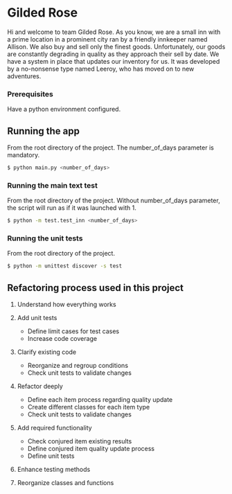 # Gilded Rose

Hi and welcome to team Gilded Rose. As you know, we are a small inn with a prime location in a
prominent city ran by a friendly innkeeper named Allison. We also buy and sell only the finest goods.
Unfortunately, our goods are constantly degrading in quality as they approach their sell by date. We
have a system in place that updates our inventory for us. It was developed by a no-nonsense type named
Leeroy, who has moved on to new adventures.

### Prerequisites

Have a python environment configured.

## Running the app

From the root directory of the project.
The number_of_days parameter is mandatory.

```bash
$ python main.py <number_of_days>
```

### Running the main text test

From the root directory of the project.
Without number_of_days parameter, the script will run as if it was launched with 1.

```bash
$ python -m test.test_inn <number_of_days>
```

### Running the unit tests

From the root directory of the project.

```bash
$ python -m unittest discover -s test
```

## Refactoring process used in this project

1. Understand how everything works

2. Add unit tests
    * Define limit cases for test cases
    * Increase code coverage

3. Clarify existing code
    * Reorganize and regroup conditions
    * Check unit tests to validate changes
4. Refactor deeply
    * Define each item process regarding quality update
    * Create different classes for each item type
    * Check unit tests to validate changes

5. Add required functionality
    * Check conjured item existing results
    * Define conjured item quality update process
    * Define unit tests

6. Enhance testing methods

7. Reorganize classes and functions
